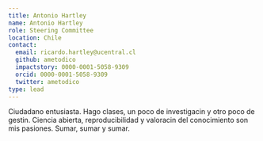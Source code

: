 ```yaml
---
title: Antonio Hartley
name: Antonio Hartley
role: Steering Committee
location: Chile
contact:
  email: ricardo.hartley@ucentral.cl
  github: ametodico
  impactstory: 0000-0001-5058-9309
  orcid: 0000-0001-5058-9309
  twitter: ametodico
type: lead
---
```


Ciudadano entusiasta. Hago clases, un poco de investigacin y otro poco de gestin. Ciencia abierta, reproducibilidad y valoracin del conocimiento son mis pasiones. Sumar, sumar y sumar.
